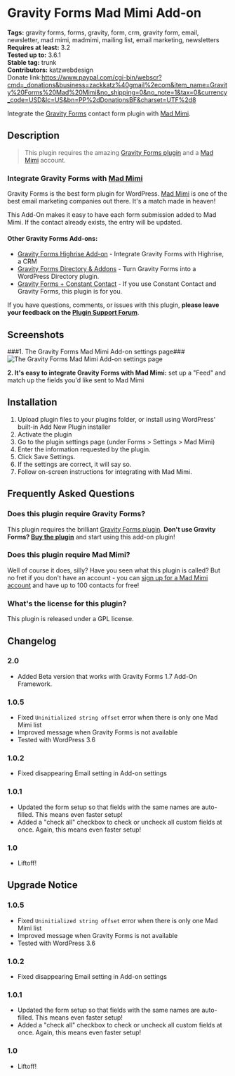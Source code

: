 # Gravity Forms Mad Mimi Add-on #
**Tags:** gravity forms, forms, gravity, form, crm, gravity form, email, newsletter, mad mimi, madmimi, mailing list, email marketing, newsletters  
**Requires at least:** 3.2  
**Tested up to:** 3.6.1  
**Stable tag:** trunk  
**Contributors:** katzwebdesign  
Donate link:https://www.paypal.com/cgi-bin/webscr?cmd=_donations&business=zackkatz%40gmail%2ecom&item_name=Gravity%20Forms%20Mad%20Mimi&no_shipping=0&no_note=1&tax=0&currency_code=USD&lc=US&bn=PP%2dDonationsBF&charset=UTF%2d8

Integrate the <a href="http://formplugin.com/?r=mm" rel="nofollow">Gravity Forms</a> contact form plugin with <a href="http://madmimi.com/r/96bcb45a6e30b2b3381934344b10a7ce">Mad Mimi</a>.

## Description ##

> This plugin requires the amazing <a href="http://formplugin.com/?r=mm" rel="nofollow">Gravity Forms plugin</a> and a <a href="http://madmimi.com/r/96bcb45a6e30b2b3381934344b10a7ce" rel="nofollow">Mad Mimi</a> account.

### Integrate Gravity Forms with <a href="http://madmimi.com/r/96bcb45a6e30b2b3381934344b10a7ce" rel="nofollow">Mad Mimi</a>

Gravity Forms is the best form plugin for WordPress. <a href="http://madmimi.com/r/96bcb45a6e30b2b3381934344b10a7ce" rel="nofollow">Mad Mimi</a> is one of the best email marketing companies out there. It's a match made in heaven!

This Add-On makes it easy to have each form submission added to Mad Mimi. If the contact already exists, the entry will be updated.

#### Other Gravity Forms Add-ons:

* <a href="http://wordpress.org/extend/plugins/gravity-forms-highrise/">Gravity Forms Highrise Add-on</a> - Integrate Gravity Forms with Highrise, a CRM
* <a href="http://wordpress.org/extend/plugins/gravity-forms-addons/">Gravity Forms Directory & Addons</a> - Turn Gravity Forms into a WordPress Directory plugin.
* <a href="http://wordpress.org/extend/plugins/gravity-forms-constant-contact/">Gravity Forms + Constant Contact</a> - If you use Constant Contact and Gravity Forms, this plugin is for you.

If you have questions, comments, or issues with this plugin, <strong>please leave your feedback on the <a href="http://wordpress.org/tags/gravity-forms-mad-mimi?forum_id=10">Plugin Support Forum</a></strong>.

## Screenshots ##

###1. The Gravity Forms Mad Mimi Add-on settings page###
![The Gravity Forms Mad Mimi Add-on settings page](http://s.wordpress.org/extend/plugins/gravity-forms-mad-mimi-add-on/screenshot-1.png)

**2. It's easy to integrate Gravity Forms with Mad Mimi:** set up a "Feed" and match up the fields you'd like sent to Mad Mimi  

## Installation ##

1. Upload plugin files to your plugins folder, or install using WordPress' built-in Add New Plugin installer
1. Activate the plugin
1. Go to the plugin settings page (under Forms > Settings > Mad Mimi)
1. Enter the information requested by the plugin.
1. Click Save Settings.
1. If the settings are correct, it will say so.
1. Follow on-screen instructions for integrating with Mad Mimi.

## Frequently Asked Questions ##

### Does this plugin require Gravity Forms? ###
This plugin requires the brilliant [Gravity Forms plugin](http://formplugin.com/?r=mm). __Don't use Gravity Forms? [Buy the plugin](http://formplugin.com/?r=mm)__ and start using this add-on plugin!

### Does this plugin require Mad Mimi? ###
Well of course it does, silly? Have you seen what this plugin is called? But no fret if you don't have an account - you can <a href="http://madmimi.com/r/96bcb45a6e30b2b3381934344b10a7ce" rel="nofollow">sign up for a Mad Mimi account</a> and have up to 100 contacts for free!

### What's the license for this plugin? ###
This plugin is released under a GPL license.

## Changelog ##

### 2.0 ###
* Added Beta version that works with Gravity Forms 1.7 Add-On Framework.

### 1.0.5 ###
* Fixed `Uninitialized string offset` error when there is only one Mad Mimi list
* Improved message when Gravity Forms is not available
* Tested with WordPress 3.6

### 1.0.2 ###
* Fixed disappearing Email setting in Add-on settings

### 1.0.1 ###
* Updated the form setup so that fields with the same names are auto-filled. This means even faster setup!
* Added a "check all" checkbox to check or uncheck all custom fields at once. Again, this means even faster setup!

### 1.0 ###

* Liftoff!

## Upgrade Notice ##

### 1.0.5 ###
* Fixed `Uninitialized string offset` error when there is only one Mad Mimi list
* Improved message when Gravity Forms is not available
* Tested with WordPress 3.6

### 1.0.2 ###
* Fixed disappearing Email setting in Add-on settings

### 1.0.1 ###
* Updated the form setup so that fields with the same names are auto-filled. This means even faster setup!
* Added a "check all" checkbox to check or uncheck all custom fields at once. Again, this means even faster setup!

### 1.0 ###

* Liftoff!